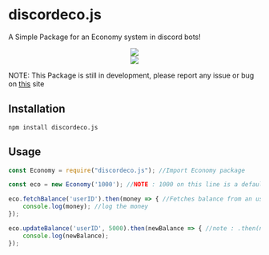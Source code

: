 # discordeco.js
A Simple Package for an Economy system in discord bots!

<div align="center">
    <p>
    <a href="https://npmjs.com/package/discordeco.js"><img src="https://nodei.co/npm/discordeco.js.png?downloads=true&stars=false"/></a>
    <br>
    <a href="https://travis-ci.org/Hazmi35/discoedeco.js"><img src="https://travis-ci.org/Hazmi35/discordeco.js.svg"/></a>
    </p>
</div>

NOTE: This Package is still in development, please report any issue or bug on [this](https://github.com/Hazmi35/discordeco.js/issues) site

## Installation
```
npm install discordeco.js
```

## Usage
```js
const Economy = require("discordeco.js"); //Import Economy package

const eco = new Economy('1000'); //NOTE : 1000 on this line is a default balance

eco.fetchBalance('userID').then(money => { //Fetches balance from an userID
    console.log(money); //log the money
});

eco.updateBalance('userID', 5000).then(newBalance => { //note : .then(newBalance => { is optional
    console.log(newBalance);
});
```
